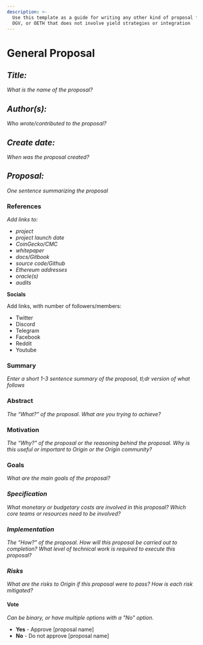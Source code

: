 ```yaml
---
description: >-
  Use this template as a guide for writing any other kind of proposal for OUSD,
  OGV, or OETH that does not involve yield strategies or integration
---
```


# General Proposal

## _**Title:**_

_What is the name of the proposal?_

## _**Author(s):**_

_Who wrote/contributed to the proposal?_

## _**Create date:**_

_When was the proposal created?_

## _**Proposal:**_

_One sentence summarizing the proposal_

### **References**

_Add links to:_

* _project_
* _project launch date_
* _CoinGecko/CMC_
* _whitepaper_
* _docs/Gitbook_
* _source code/Github_
* _Ethereum addresses_
* _oracle(s)_
* _audits_

**Socials**

Add links, with number of followers/members:

* Twitter
* Discord
* Telegram
* Facebook
* Reddit
* Youtube

### Summary

_Enter a short 1-3 sentence summary of the proposal, tl;dr version of what follows_

### Abstract

_The “What?” of the proposal. What are you trying to achieve?_

### Motivation

_The “Why?” of the proposal or the reasoning behind the proposal. Why is this useful or important to Origin or the Origin community?_

### Goals

_What are the main goals of the proposal?_

### _Specification_

_What monetary or budgetary costs are involved in this proposal? Which core teams or resources need to be involved?_

### _Implementation_

_The “How?” of the proposal. How will this proposal be carried out to completion? What level of technical work is required to execute this proposal?_

### _Risks_

_What are the risks to Origin if this proposal were to pass? How is each risk mitigated?_

#### Vote

_Can be binary, or have multiple options with a "No" option._

* **Yes** - Approve \[proposal name]
* **No** - Do not approve \[proposal name]

